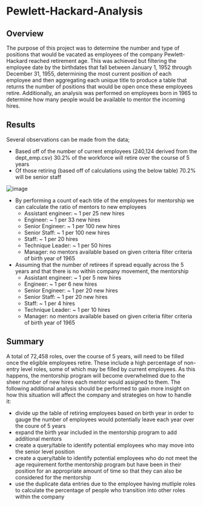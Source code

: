 # Pewlett-Hackard-Analysis
## Overview
The purpose of this project was to determine the number and type of positions that would be vacated as employees of the company Pewlett-Hackard reached retirement age. This was achieved but filtering the employee date by the birthdates that fall between January 1, 1952 through December 31, 1955, determining the most current position of each employee and then aggregating each unique title to produce a table that returns the number of positions that would be open once these employees retire. Additionally, an analysis was performed on employees born in 1965 to determine how many people would be available to mentor the incoming hires.

## Results
Several observations can be made from the data;
  - Based off of the number of current employees (240,124 derived from the dept_emp.csv) 30.2% of the workforce will retire over the course of 5 years
  - Of those retiring (based off of calculations using the below table) 70.2% will be senior staff 
  
  ![image](https://user-images.githubusercontent.com/90329647/158808444-76195e2d-166e-4c7b-9b12-03b21ea13436.png)
  
  - By performing a count of each title of the employees for mentorship we can calculate the ratio of mentors to new employees
    - Assistant engineer:  ~ 1 per 25 new hires
    - Engineer: ~ 1 per 33 new hires
    - Senior Engineer: ~ 1 per 100 new hires
    - Senior Staff: ~ 1 per 100 new hires
    - Staff: ~ 1 per 20 hires
    - Technique Leader: ~ 1 per 50 hires
    - Manager: no mentors available based on given criteria filter criteria of birth year of 1965
  - Assuming that the number of retirees if spread equally across the 5 years and that there is no within company movement, the mentorship 
    - Assistant engineer:  ~ 1 per 5 new hires
    - Engineer: ~ 1 per 6 new hires
    - Senior Engineer: ~ 1 per 20 new hires
    - Senior Staff: ~ 1 per 20 new hires
    - Staff: ~ 1 per 4 hires
    - Technique Leader: ~ 1 per 10 hires
    - Manager: no mentors available based on given criteria filter criteria of birth year of 1965

## Summary
A total of 72,458 roles, over the course of 5 years, will need to be filled once the eligible employees retire. These include a high percentage of non-entry level roles, some of which may be filled by current employees. As this happens, the mentorship program will become overwhelmed due to the sheer number of new hires each mentor would assigned to them. The following additional analysis should be performed to gain more insight on how this situation will affect the company and strategies on how to handle it:
  - divide up the table of retiring employees based on birth year in order to gauge the number of employees would potentially leave each year over the coure of 5 years
  - expand the birth year included in the mentorship program to add additional mentors
  - create a query/table to identify potential employees who may move into the senior level position
  - create a query/table to identify potential employees who do not meet the age requirement forthe mentorship program but have been in their position for an appropriate amount of time so that they can also be considered for the mentorship
  - use the duplicate data entries due to the employee having mutliple roles to calculate the percentage of people who transition into other roles within the company
 
